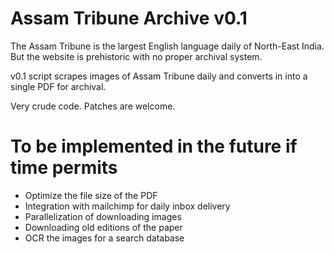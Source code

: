 # Assam Tribune Archive v0.1

The Assam Tribune is the largest English language daily of North-East India. But the website is prehistoric with no proper archival system.

v0.1 script scrapes images of Assam Tribune daily and converts in into a single PDF for archival.

Very crude code. Patches are welcome. 

# To be implemented in the future if time permits

* Optimize the file size of the PDF
* Integration with mailchimp for daily inbox delivery
* Parallelization of downloading images
* Downloading old editions of the paper
* OCR the images for a search database


